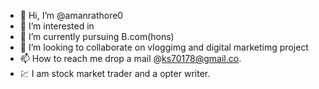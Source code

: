 - 👋 Hi, I’m @amanrathore0
- 👀 I’m interested in 
- 🌱 I’m currently pursuing B.com(hons)
- 💞️ I’m looking to collaborate on vloggimg and digital marketimg project
- 📫 How to reach me drop a mail @ks70178@gmail.co.
- 💹 I am stock market trader and a opter writer.

<!---
amanrathore0/amanrathore0 is a ✨ special ✨ repository because its `README.md` (this file) appears on your GitHub profile.
You can click the Preview link to take a look at your changes.
--->
